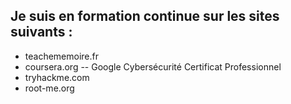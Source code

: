 ## Je suis en formation continue sur les sites suivants :

- teachememoire.fr  
- coursera.org  -- Google Cybersécurité Certificat Professionnel
- tryhackme.com  
- root-me.org

